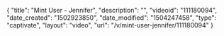 {
    "title": "Mint User - Jennifer",
    "description": "",
    "videoid": "111180094",
    "date_created": "1502923850",
    "date_modified": "1504247458",
    "type": "captivate",
    "layout": "video",
    "url": "\/v\/mint-user-jennifer\/111180094"
}